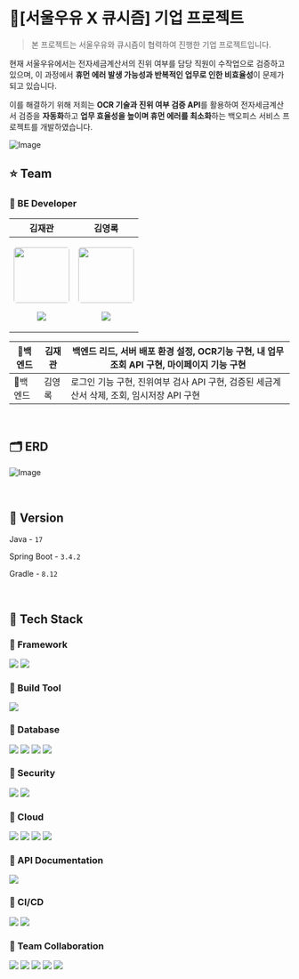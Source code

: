 # 🥛[서울우유 X 큐시즘] 기업 프로젝트

> 본 프로젝트는 서울우유와 큐시즘이 협력하여 진행한 기업 프로젝트입니다. 

현재 서울우유에서는 전자세금계산서의 진위 여부를 담당 직원이 수작업으로 검증하고 있으며, 이 과정에서 **휴먼 에러 발생 가능성과 반복적인 업무로 인한 비효율성**이 문제가 되고 있습니다.

이를 해결하기 위해 저희는 **OCR 기술과 진위 여부 검증 API**를 활용하여 전자세금계산서 검증을 **자동화**하고 **업무 효율성을 높이며 휴먼 에러를 최소화**하는 백오피스 서비스 프로젝트를 개발하였습니다.
> 
![Image](https://github.com/user-attachments/assets/47654ba6-163c-48dd-a552-f4955f464542)
</br>

## ⭐ Team
### 🌃 BE Developer

| 김재관 | 김영록 |
| --- | --- |
| <p align="center"><img src="https://avatars.githubusercontent.com/KJaeKwan" width="100" height="100" style="border-radius: 5%;"></p><p align="center"><a href="https://github.com/KJaeKwan"><img src="https://img.shields.io/badge/KJaeKwan-181717?style=for-the-social&logo=github&logoColor=white"/></a></p> | <p align="center"><img src="https://avatars.githubusercontent.com/kimyeoungrok" width="100" height="100" style="border-radius: 5%;"></p><p align="center"><a href="https://github.com/kimyeoungrok"><img src="https://img.shields.io/badge/kimyeoungrok-181717?style=for-the-social&logo=github&logoColor=white"/></a></p> |

| 🔗백엔드 | 김재관 | 백엔드 리드, 서버 배포 환경 설정, OCR기능 구현, 내 업무 조회  API 구현, 마이페이지 기능 구현 |
| --- | --- | --- |
| 🔗백엔드 | 김영록 | 로그인 기능 구현, 진위여부 검사 API 구현, 검증된 세금계산서 삭제, 조회, 임시저장 API 구현 |

</br>

## 🗂 **ERD**

![Image](https://github.com/user-attachments/assets/fd192534-5554-42ed-bc61-fcdc935830bd)

</br>

## 🛑 Version

Java -  `17`

Spring Boot -  `3.4.2`

Gradle - `8.12`

</br>

## 🚀 Tech Stack

### 📌 Framework

<img src="https://img.shields.io/badge/Spring Boot-6DB33F?style=for-the-social&logo=Spring Boot&logoColor=white"> <img src="https://img.shields.io/badge/QueryDSL-005571?style=for-the-social&logo=apachekafka&logoColor=white">

### 📌 Build Tool

<img src="https://img.shields.io/badge/Gradle-02303A?style=for-the-social&logo=Gradle&logoColor=white">

### 📌 Database

<img src="https://img.shields.io/badge/Spring Data JPA-6DB33F?style=for-the-social&logo=Databricks&logoColor=white"> <img src="https://img.shields.io/badge/Oracle-F80000?style=for-the-social&logo=oracle&logoColor=white"> <img src="https://img.shields.io/badge/RDS-527FFF?style=for-the-social&logo=amazonrds&logoColor=white"> <img src="https://img.shields.io/badge/Redis-%23DC382D.svg?style=for-the-social&logo=redis&logoColor=white" />

### 📌 Security

<img src="https://img.shields.io/badge/Spring Security-6DB33F?style=for-the-social&logo=springsecurity&logoColor=white"> <img src="https://img.shields.io/badge/JSON Web Tokens-000000?style=for-the-social&logo=JSON Web Tokens&logoColor=white">

### 📌 Cloud

<img src ="https://img.shields.io/badge/EC2-FF9900?style=for-the-social&logo=amazonec2&logoColor=white"> <img src ="https://img.shields.io/badge/S3-69A31?style=for-the-social&logo=amazons3&logoColor=white"> <img src="https://img.shields.io/badge/RDS-527FFF?style=for-the-social&logo=amazonrds&logoColor=white"> <img src="https://img.shields.io/badge/CLOVA%20OCR-03C75A?style=flat">

### 📌 API Documentation

<img src="https://img.shields.io/badge/Swagger-85EA2D?style=for-the-social&logo=swagger&logoColor=white">

### 📌 CI/CD

<img src="https://img.shields.io/badge/GitHub Actions-2088FF?style=for-the-social&logo=githubactions&logoColor=white"> <img src="https://img.shields.io/badge/Docker-2496ED?style=for-the-social&logo=docker&logoColor=white">

### 📌 Team Collaboration

<img src="https://img.shields.io/badge/GitHub-181717?style=for-the-social&logo=github&logoColor=white"> <img src="https://img.shields.io/badge/Git-F05032?style=for-the-social&logo=git&logoColor=white"> <img src="https://img.shields.io/badge/Notion-%23000000.svg?style=for-the-social&logo=notion&logoColor=white" /> <img src="https://img.shields.io/badge/Discord-%237289DA.svg?style=for-the-social&logo=discord&logoColor=white" /> <img src="https://img.shields.io/badge/Figma-%23F24E1E.svg?style=for-the-social&logo=figma&logoColor=white" />

</br>

<br>
